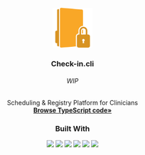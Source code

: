 <!-- PROJECT LOGO -->
<br />
<div align="center">
  <a href="https://github.com/NivaldoFarias/check-in.cli">
    <img src="public/favicon/android-chrome-512x512.png" alt="DrivenOps Logo" width="90">
  </a>

<h3 align="center">Check-in.cli</h3>
  <h6>WIP</h6>
  <p>
    Scheduling & Registry Platform for Clinicians
    <br />
    <a href="https://github.com/NivaldoFarias/drivenops/blob/main/docker-compose.yml"><strong>Browse TypeScript code»</strong></a>
</div>

<div align="center">
  <h3>Built With</h3>
  <img src="https://img.shields.io/badge/Next-black?style=for-the-badge&logo=next.js&logoColor=white" height="30px"/>
  <img src=" https://img.shields.io/badge/SASS-hotpink.svg?style=for-the-badge&logo=SASS&logoColor=white" height="30px"/> 
  <img src="https://img.shields.io/badge/TypeScript-007ACC?style=for-the-badge&logo=typescript&logoColor=white" height="30px"/>
  <img src="https://img.shields.io/badge/Prisma-3982CE?style=for-the-badge&logo=Prisma&logoColor=white" height="30px"/>
  <img src="https://img.shields.io/badge/PostgreSQL-316192?style=for-the-badge&logo=postgresql&logoColor=white" height="30px"/>
  <img src="https://img.shields.io/badge/JWT-323330?style=for-the-badge&logo=json-web-tokens&logoColor=pink" height="30px"/>
</div>
